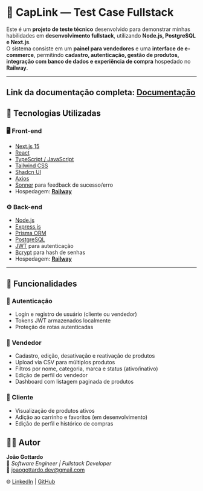 # 🧩 CapLink — Test Case Fullstack
Este é um **projeto de teste técnico** desenvolvido para demonstrar minhas habilidades em **desenvolvimento fullstack**, utilizando **Node.js, PostgreSQL e Next.js**.  
O sistema consiste em um **painel para vendedores** e uma **interface de e-commerce**, permitindo **cadastro, autenticação, gestão de produtos, integração com banco de dados e experiência de compra** hospedado no **Railway**.


---
## Link da documentação completa: [Documentação](https://docs.google.com/document/d/1CVK-NVExarDxdti_n9_IsFLBaHrMyi5hlLSxAfxCOqA/edit?usp=sharing)

## 🚀 Tecnologias Utilizadas

### 🖥️ Front-end
- [Next.js 15](https://nextjs.org/)
- [React](https://react.dev/)
- [TypeScript / JavaScript](https://www.typescriptlang.org/)
- [Tailwind CSS](https://tailwindcss.com/)
- [Shadcn UI](https://ui.shadcn.com/)
- [Axios](https://axios-http.com/)
- [Sonner](https://sonner.emilkowal.ski/) para feedback de sucesso/erro
- Hospedagem: **[Railway](https://railway.com/)**


### ⚙️ Back-end
- [Node.js](https://nodejs.org/)
- [Express.js](https://expressjs.com/)
- [Prisma ORM](https://www.prisma.io/)
- [PostgreSQL](https://www.postgresql.org/)
- [JWT](https://jwt.io/) para autenticação
- [Bcrypt](https://www.npmjs.com/package/bcrypt) para hash de senhas
- Hospedagem: **[Railway](https://railway.com/)**


---

## 🧠 Funcionalidades

### 👤 Autenticação
- Login e registro de usuário (cliente ou vendedor)
- Tokens JWT armazenados localmente
- Proteção de rotas autenticadas

### 🏪 Vendedor
- Cadastro, edição, desativação e reativação de produtos
- Upload via CSV para múltiplos produtos
- Filtros por nome, categoria, marca e status (ativo/inativo)
- Edição de perfil do vendedor
- Dashboard com listagem paginada de produtos

### 🛒 Cliente
- Visualização de produtos ativos
- Adição ao carrinho e favoritos (em desenvolvimento)
- Edição de perfil e histórico de compras


## 🧑‍💻 Autor

**João Gottardo**  
💼 *Software Engineer | Fullstack Developer*  
📧 [joaogottardo.dev@gmail.com](mailto:joaogottardo.dev@gmail.com)  

🌐 [LinkedIn](https://www.linkedin.com/in/joaogottardo/) | [GitHub](https://github.com/joaogottardo)
